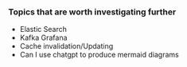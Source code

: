 ### Topics that are worth investigating further

- Elastic Search
- Kafka Grafana
- Cache invalidation/Updating 
- Can I use chatgpt to produce mermaid diagrams